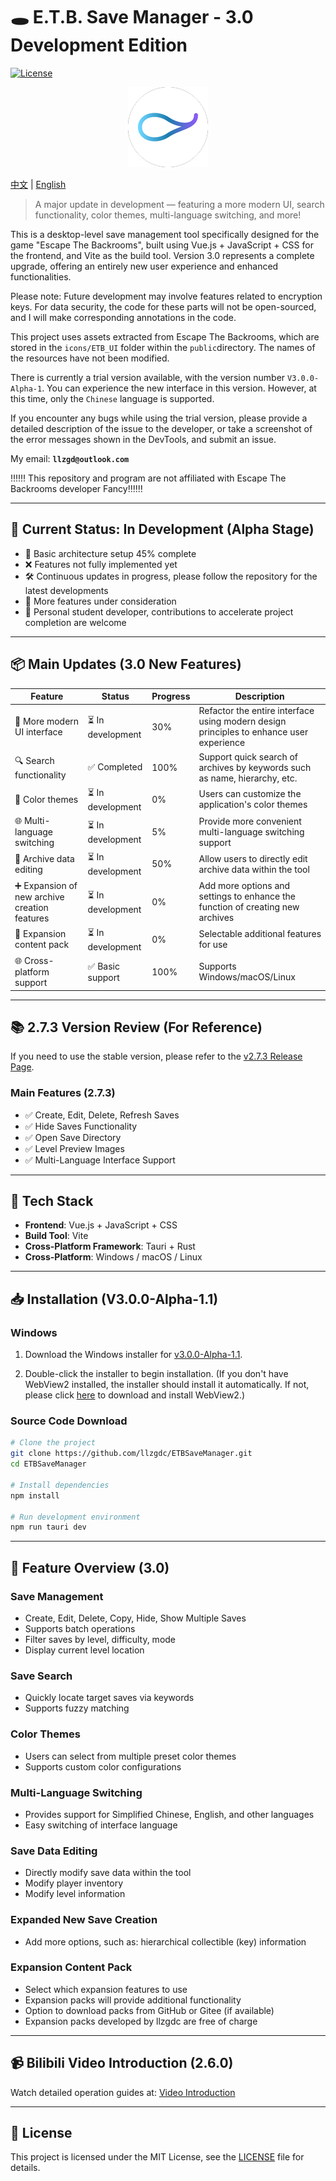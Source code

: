 # 🕳️ E.T.B. Save Manager - 3.0 Development Edition

[![License](https://img.shields.io/badge/License-MIT-blue.svg)](LICENSE)

<p align="center">
  <img src="./src-tauri/icons/128x128.png" alt="icon">
</p>

[中文](./README-CN.md) | [English](#)

> A major update in development — featuring a more modern UI, search functionality, color themes, multi-language switching, and more!

This is a desktop-level save management tool specifically designed for the game "Escape The Backrooms", built using Vue.js + JavaScript + CSS for the frontend, and Vite as the build tool. Version 3.0 represents a complete upgrade, offering an entirely new user experience and enhanced functionalities.

Please note: Future development may involve features related to encryption keys. For data security, the code for these parts will not be open-sourced, and I will make corresponding annotations in the code.

This project uses assets extracted from Escape The Backrooms, which are stored in the `icons/ETB_UI` folder within the `public`directory. The names of the resources have not been modified.

There is currently a trial version available, with the version number `V3.0.0-Alpha-1`. You can experience the new interface in this version. However, at this time, only the `Chinese` language is supported.

If you encounter any bugs while using the trial version, please provide a detailed description of the issue to the developer, or take a screenshot of the error messages shown in the DevTools, and submit an issue.

My email: **`llzgd@outlook.com`**

‼️‼️‼️ This repository and program are not affiliated with Escape The Backrooms developer Fancy‼️‼️‼️

---

## 🚧 Current Status: In Development (Alpha Stage)

- 🔵 Basic architecture setup 45% complete
- ❌ Features not fully implemented yet
- 🛠️ Continuous updates in progress, please follow the repository for the latest developments
- 🧐 More features under consideration
- 🤯 Personal student developer, contributions to accelerate project completion are welcome

---

## 📦 Main Updates (3.0 New Features)

| Feature                                       | Status            | Progress | Description                                                                             |
| --------------------------------------------- | ----------------- | -------- | --------------------------------------------------------------------------------------- |
| 🎨 More modern UI interface                   | ⏳ In development | 30%      | Refactor the entire interface using modern design principles to enhance user experience |
| 🔍 Search functionality                       | ✅ Completed      | 100%     | Support quick search of archives by keywords such as name, hierarchy, etc.              |
| 🎨 Color themes                               | ⏳ In development | 0%       | Users can customize the application's color themes                                      |
| 🌐 Multi-language switching                   | ⏳ In development | 5%       | Provide more convenient multi-language switching support                                |
| 💾 Archive data editing                       | ⏳ In development | 50%      | Allow users to directly edit archive data within the tool                               |
| ➕ Expansion of new archive creation features | ⏳ In development | 0%       | Add more options and settings to enhance the function of creating new archives          |
| 📄 Expansion content pack                     | ⏳ In development | 0%       | Selectable additional features for use                                                  |
| 🌐 Cross-platform support                     | ✅ Basic support  | 100%     | Supports Windows/macOS/Linux                                                            |

---

## 📚 2.7.3 Version Review (For Reference)

If you need to use the stable version, please refer to the [v2.7.3 Release Page](https://github.com/llzgdc/ETBSaveManager).

### Main Features (2.7.3)

- ✅ Create, Edit, Delete, Refresh Saves
- ✅ Hide Saves Functionality
- ✅ Open Save Directory
- ✅ Level Preview Images
- ✅ Multi-Language Interface Support

---

## 🧰 Tech Stack

- **Frontend**: Vue.js + JavaScript + CSS
- **Build Tool**: Vite
- **Cross-Platform Framework**: Tauri + Rust
- **Cross-Platform**: Windows / macOS / Linux

---

## 📥 Installation (V3.0.0-Alpha-1.1)

### Windows

1. Download the Windows installer for [v3.0.0-Alpha-1.1](https://github.com/llzgdc/ETBSaveManager/releases/tag/v3.0.0-Alpha-1.1).

2. Double-click the installer to begin installation. (If you don't have WebView2 installed, the installer should install it automatically. If not, please click [here](https://developer.microsoft.com/microsoft-edge/webview2) to download and install WebView2.)

### Source Code Download

```bash
# Clone the project
git clone https://github.com/llzgdc/ETBSaveManager.git
cd ETBSaveManager

# Install dependencies
npm install

# Run development environment
npm run tauri dev
```

---

## 📖 Feature Overview (3.0)

### Save Management

- Create, Edit, Delete, Copy, Hide, Show Multiple Saves
- Supports batch operations
- Filter saves by level, difficulty, mode
- Display current level location

### Save Search

- Quickly locate target saves via keywords
- Supports fuzzy matching

### Color Themes

- Users can select from multiple preset color themes
- Supports custom color configurations

### Multi-Language Switching

- Provides support for Simplified Chinese, English, and other languages
- Easy switching of interface language

### Save Data Editing

- Directly modify save data within the tool
- Modify player inventory
- Modify level information

### Expanded New Save Creation

- Add more options, such as: hierarchical collectible (key) information

### Expansion Content Pack

- Select which expansion features to use
- Expansion packs will provide additional functionality
- Option to download packs from GitHub or Gitee (if available)
- Expansion packs developed by llzgdc are free of charge

---

## 📹 Bilibili Video Introduction (2.6.0)

Watch detailed operation guides at: [Video Introduction](https://www.bilibili.com/video/BV1L3yeYzEfi)

---

## 📄 License

This project is licensed under the MIT License, see the [LICENSE](https://github.com/llzgdc/ETBSaveManager/blob/master/LICENSE) file for details.
